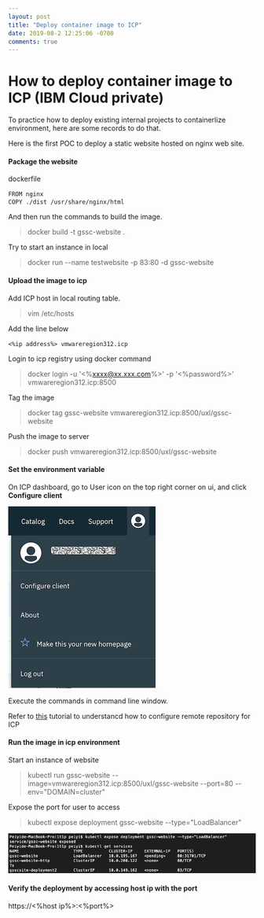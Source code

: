 ```yaml
---
layout: post
title: "Deploy container image to ICP"
date: 2019-08-2 12:25:06 -0700
comments: true
---
```



How to deploy container image to ICP (IBM Cloud private)
============
To practice how to deploy existing internal projects to containerlize environment, here are some records to do that.

Here is the first POC to deploy a static website hosted on nginx web site.

#### Package the website
dockerfile
```
FROM nginx
COPY ./dist /usr/share/nginx/html
```
And then run the commands to build the image.

> docker build -t gssc-website .

Try to start an instance in local

> docker run --name testwebsite -p 83:80 -d gssc-website

#### Upload the image to icp
Add ICP host in local routing table.

> vim /etc/hosts

Add the line below
```
<%ip address%> vmwareregion312.icp
```
Login to icp registry using docker command
> docker login -u '<%xxxx@xx.xxx.com%>' -p '<%password%>' vmwareregion312.icp:8500 

Tag the image
>  docker tag  gssc-website vmwareregion312.icp:8500/uxl/gssc-website

Push the image to server
>  docker push vmwareregion312.icp:8500/uxl/gssc-website

#### Set the environment variable 
On ICP dashboard, go to User icon on the top right corner on ui, and click **Configure client**

<img src="./images/config.png">

Execute the commands in command line window.

Refer to [this](https://developer.ibm.com/tutorials/accessing-dockerhub-repos-in-iks/#access-dockerhub-repositories-from-the-ibm-cloud-kubernetes-service) tutorial to understancd how to configure remote repository for ICP
#### Run the image in icp environment
Start an instance of website
> kubectl run gssc-website --image=vmwareregion312.icp:8500/uxl/gssc-website --port=80 --env="DOMAIN=cluster"

Expose the port for user to access

> kubectl expose deployment gssc-website --type="LoadBalancer" 

<img src="./images/exposeService.png">

#### Verify the deployment by accessing host ip with the port
https://<%host ip%>:<%port%>


